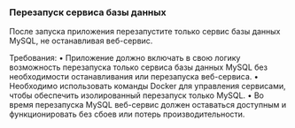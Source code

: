 
### Перезапуск сервиса базы данных

После запуска приложения перезапустите только сервис базы данных MySQL, не останавливая веб-сервис.

Требования:
•	Приложение должно включать в свою логику возможность перезапуска только сервиса базы данных MySQL без необходимости останавливания или перезапуска веб-сервиса.
•	Необходимо использовать команды Docker для управления сервисами, чтобы обеспечить изолированный перезапуск только MySQL.
•	Во время перезапуска MySQL веб-сервис должен оставаться доступным и функционировать без сбоев или потерь производительности.